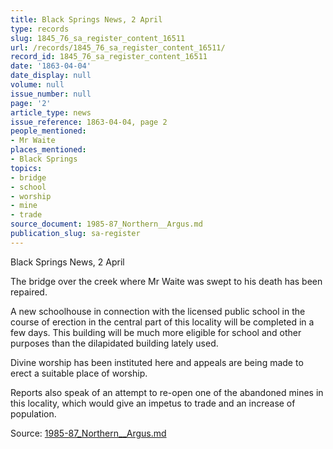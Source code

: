 ```yaml
---
title: Black Springs News, 2 April
type: records
slug: 1845_76_sa_register_content_16511
url: /records/1845_76_sa_register_content_16511/
record_id: 1845_76_sa_register_content_16511
date: '1863-04-04'
date_display: null
volume: null
issue_number: null
page: '2'
article_type: news
issue_reference: 1863-04-04, page 2
people_mentioned:
- Mr Waite
places_mentioned:
- Black Springs
topics:
- bridge
- school
- worship
- mine
- trade
source_document: 1985-87_Northern__Argus.md
publication_slug: sa-register
---
```


Black Springs News, 2 April

The bridge over the creek where Mr Waite was swept to his death has been repaired.

A new schoolhouse in connection with the licensed public school in the course of erection in the central part of this locality will be completed in a few days.  This building will be much more eligible for school and other purposes than the dilapidated building lately used.

Divine worship has been instituted here and appeals are being made to erect a suitable place of worship.

Reports also speak of an attempt to re-open one of the abandoned mines in this locality, which would give an impetus to trade and an increase of population.

Source: [1985-87_Northern__Argus.md](/downloads/markdown/1985-87_Northern__Argus.md)

